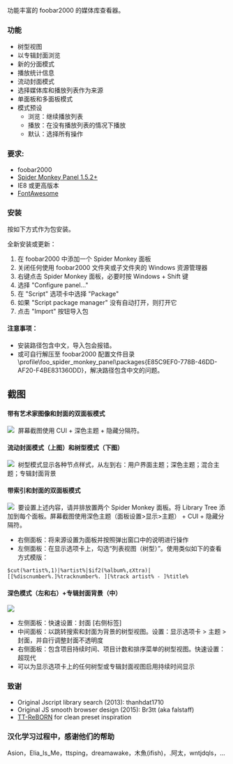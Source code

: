 功能丰富的 foobar2000 的媒体库查看器。

 ### 功能
- 树型视图
- 以专辑封面浏览
- 新的分面模式
- 播放统计信息
- 流动封面模式
- 选择媒体库和播放列表作为来源
- 单面板和多面板模式
- 模式预设
     - 浏览：继续播放列表
     - 播放：在没有播放列表的情况下播放
     - 默认：选择所有操作

### 要求:
- foobar2000
- [Spider Monkey Panel 1.5.2+](https://www.foobar2000.org/components)
- IE8 或更高版本
- [FontAwesome](https://github.com/FortAwesome/Font-Awesome/blob/fa-4/fonts/fontawesome-webfont.ttf?raw=true)

### 安装
按如下方式作为包安装。

全新安装或更新：
1) 在 foobar2000 中添加一个 Spider Monkey 面板
2) 关闭任何使用 foobar2000 文件夹或子文件夹的 Windows 资源管理器
3) 右键点击 Spider Monkey 面板，必要时按 Windows + Shift 键
4) 选择 "Configure panel..."
5) 在 "Script" 选项卡中选择 "Package"
6) 如果 "Script package manager" 没有自动打开，则打开它
7) 点击 "Import" 按钮导入包

#### 注意事项：
- 安装路径包含中文，导入包会报错。
- 或可自行解压至 foobar2000 配置文件目录\profile\foo_spider_monkey_panel\packages\{E85C9EF0-778B-46DD-AF20-F4BE831360DD}，解决路径包含中文的问题。

## 截图

#### 带有艺术家图像和封面的双面板模式
<kbd> <img src="https://user-images.githubusercontent.com/35600752/155884212-9bea1326-3430-46a4-a86e-3bc4b09e4dd4.png"> </kbd>
屏幕截图使用 CUI + 深色主题 + 隐藏分隔符。

#### 流动封面模式（上图）和树型模式（下图）
<kbd> <img src="https://user-images.githubusercontent.com/35600752/155903327-9631a328-2f67-4f25-9cbd-316e5f5210b5.png"> </kbd>
树型模式显示各种节点样式，从左到右：用户界面主题；深色主题；混合主题；专辑封面背景

#### 带索引和封面的双面板模式
<kbd> <img src="https://user-images.githubusercontent.com/35600752/156163852-5d8295f4-3ff2-4ef4-849f-0bd5ce24ba8e.png"> </kbd>
要设置上述内容，请并排放置两个 Spider Monkey 面板。将 Library Tree 添加到每个面板。屏幕截图使用深色主题（面板设置>显示>主题） + CUI + 隐藏分隔符。
- 右侧面板：将来源设置为面板并按照弹出窗口中的说明进行操作
- 左侧面板：在显示选项卡上，勾选“列表视图（树型）”。使用类似如下的查看方式模版：
```
$cut(%artist%,1)|%artist%|$if2(%album%,εXtra)|[[%discnumber%.]%tracknumber%. ][%track artist% - ]%title%
```
#### 深色模式（左和右）+专辑封面背景（中）
<kbd> <img src="https://user-images.githubusercontent.com/35600752/188288519-e8056889-9dd0-409d-bbfc-feb6026d0eac.png"> </kbd>
- 左侧面板：快速设置：封面 [右侧标签]
- 中间面板：以跳转搜索和封面为背景的树型视图。设置：显示选项卡 > 主题 > 封面，并自行调整封面不透明度
- 右侧面板：包含项目持续时间、项目计数和排序菜单的树型视图。快速设置：超现代
- 可以为显示选项卡上的任何树型或专辑封面视图启用持续时间显示

### 致谢
- Original Jscript library search (2013): thanhdat1710
- Original JS smooth browser design (2015): Br3tt (aka falstaff)
- [TT-ReBORN](https://github.com/TT-ReBORN) for clean preset inspiration 

### 汉化学习过程中，感谢他们的帮助
Asion，Elia_Is_Me，ttsping，dreamawake，木魚(ifish)，.阿太，wntjdqls，...
